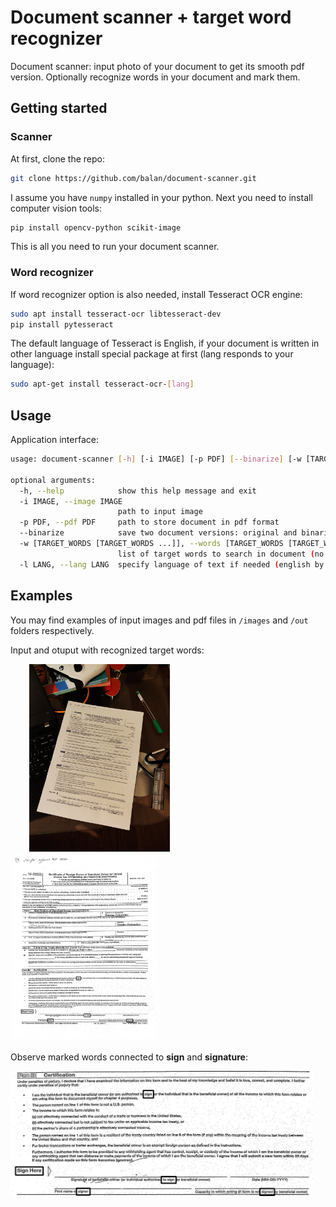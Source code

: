 # Document scanner + target word recognizer
Document scanner: input photo of your document to get its smooth pdf version. Optionally recognize words in your document and mark them.

## Getting started

### Scanner

At first, clone the repo:
```bash
git clone https://github.com/balan/document-scanner.git
```

I assume you have `numpy` installed in your python. Next you need to install computer vision tools:
```bash
pip install opencv-python scikit-image
```
  
This is all you need to run your document scanner. 

### Word recognizer

If word recognizer option is also needed, install Tesseract OCR engine:
```bash
sudo apt install tesseract-ocr libtesseract-dev
pip install pytesseract
```
  
The default language of Tesseract is English, if your document is written in other language install special package at first (lang responds to your language):
```bash
sudo apt-get install tesseract-ocr-[lang]
```

## Usage

Application interface:
```bash
usage: document-scanner [-h] [-i IMAGE] [-p PDF] [--binarize] [-w [TARGET_WORDS [TARGET_WORDS ...]]] [-l LANG]

optional arguments:
  -h, --help            show this help message and exit
  -i IMAGE, --image IMAGE
                        path to input image
  -p PDF, --pdf PDF     path to store document in pdf format
  --binarize            save two document versions: original and binarized (stores both by default, only original when false)
  -w [TARGET_WORDS [TARGET_WORDS ...]], --words [TARGET_WORDS [TARGET_WORDS ...]]
                        list of target words to search in document (no words by default)
  -l LANG, --lang LANG  specify language of text if needed (english by default)
```

## Examples

You may find examples of input images and pdf files in `/images` and `/out` folders respectively.

Input and otuput with recognized target words:

<img src="https://github.com/balan/document-scanner/blob/main/images/sample_0.jpg?raw=true" height=300 hspace=30> <img src="https://github.com/balan/document-scanner/blob/main/out/out_box.jpg?raw=true" height=300>

Observe marked words connected to <b>sign</b> and <b>signature</b>:

<img src="https://github.com/balan/document-scanner/blob/main/out/out_box_close.jpg?raw=true" height=200>

